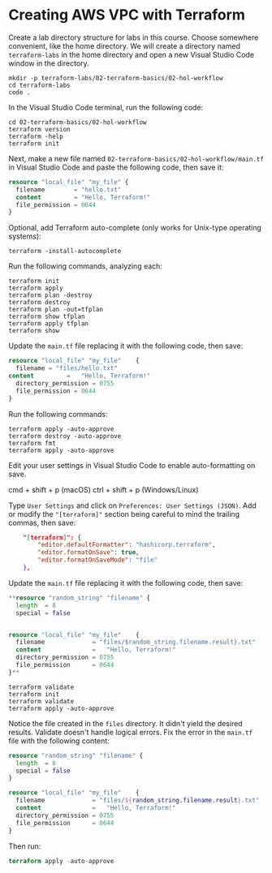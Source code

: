 # Creating AWS VPC with Terraform

Create a lab directory structure for labs in this course.  Choose somewhere convenient, like the home directory.  We will create a directory named `terraform-labs` in the home directory and open a new Visual Studio Code window in the directory.

```shell
mkdir -p terraform-labs/02-terraform-basics/02-hol-workflow
cd terraform-labs
code .
```

In the Visual Studio Code terminal, run the following code:

```shell
cd 02-terraform-basics/02-hol-workflow
terraform version
terraform -help
terraform init
```

Next, make a new file named `02-terraform-basics/02-hol-workflow/main.tf` in Visual Studio Code and paste the following code, then save it:

```terraform
resource "local_file" "my_file" {
  filename        = "hello.txt"
  content         = "Hello, Terraform!"
  file_permission = 0644
}
```

Optional, add Terraform auto-complete (only works for Unix-type operating systems):

```shell
terraform -install-autocomplete
```

Run the following commands, analyzing each:

```shell
terraform init
terraform apply
terraform plan -destroy
terraform destroy
terraform plan -out=tfplan
terraform show tfplan
terraform apply tfplan
terraform show
```

Update the `main.tf` file replacing it with the following code, then save:

```terraform
resource "local_file" "my_file"    {
  filename = "files/hello.txt"
content         =   "Hello, Terraform!"
  directory_permission = 0755
  file_permission = 0644
}
```

Run the following commands:

```shell
terraform apply -auto-approve
terraform destroy -auto-approve
terraform fmt
terraform apply -auto-approve
```

Edit your user settings in Visual Studio Code to enable auto-formatting on save.

cmd + shift + p (macOS)
ctrl + shift + p (Windows/Linux)

Type `User Settings` and click on `Preferences: User Settings (JSON)`.  Add or modify the `"[terraform]"` section being careful to mind the trailing commas, then save:

```json
    "[terraform]": {
        "editor.defaultFormatter": "hashicorp.terraform",
        "editor.formatOnSave": true,
        "editor.formatOnSaveMode": "file"
    },
```

Update the `main.tf` file replacing it with the following code, then save:

```terraform
**resource "random_string" "filename" {
  length  = 8
  special = false


resource "local_file" "my_file"    {
  filename             = "files/$random_string.filename.result}.txt"
  content              =   "Hello, Terraform!"
  directory_permission = 0755
  file_permission      = 0644
}**
```

```shell
terraform validate
terraform init
terraform validate
terraform apply -auto-approve
```

Notice the file created in the `files` directory.  It didn't yield the desired results.  Validate doesn't handle logical errors.  Fix the error in the `main.tf` file with the following content:

```terraform
resource "random_string" "filename" {
  length  = 8
  special = false
}

resource "local_file" "my_file"    {
  filename             = "files/${random_string.filename.result}.txt"
  content              =   "Hello, Terraform!"
  directory_permission = 0755
  file_permission      = 0644
}
```

Then run:

```terraform
terraform apply -auto-approve
```
